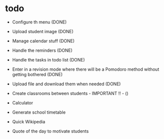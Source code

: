 # todo
   - Configure th menu (DONE)
   
   - Upload student image (DONE)
  
   - Manage calendar stuff (DONE)
   
   - Handle the reminders (DONE)
   
   - Handle the tasks in todo list (DONE)
   
   - Enter in a revision mode where there will be a Pomodoro method without getting bothered (DONE)
   
   - Upload file and download them when needed (DONE)
   
   - Create classrooms between students - IMPORTANT !! - ()
   
   - Calculator
   
   - Generate school timetable
   
   - Quick Wikipedia
   
   - Quote of the day to motivate students